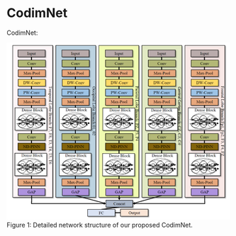 # CodimNet
CodimNet:

![](figures/CodimNet.jpg)
Figure 1: Detailed network structure of our proposed CodimNet.
